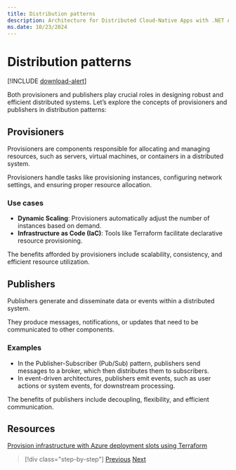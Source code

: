 ```yaml
---
title: Distribution patterns
description: Architecture for Distributed Cloud-Native Apps with .NET Aspire & Containers | Distribution patterns
ms.date: 10/23/2024
---
```


# Distribution patterns

[!INCLUDE [download-alert](../includes/download-alert.md)]

Both provisioners and publishers play crucial roles in designing robust and efficient distributed systems. Let’s explore the concepts of provisioners and publishers in distribution patterns:

## Provisioners

Provisioners are components responsible for allocating and managing resources, such as servers, virtual machines, or containers in a distributed system.

Provisioners handle tasks like provisioning instances, configuring network settings, and ensuring proper resource allocation.

### Use cases

- **Dynamic Scaling**: Provisioners automatically adjust the number of instances based on demand.
- **Infrastructure as Code (IaC)**: Tools like Terraform facilitate declarative resource provisioning.

The benefits afforded by provisioners include scalability, consistency, and efficient resource utilization.

## Publishers

Publishers generate and disseminate data or events within a distributed system.

They produce messages, notifications, or updates that need to be communicated to other components.

### Examples

- In the Publisher-Subscriber (Pub/Sub) pattern, publishers send messages to a broker, which then distributes them to subscribers.
- In event-driven architectures, publishers emit events, such as user actions or system events, for downstream processing.

The benefits of publishers include decoupling, flexibility, and efficient communication.

## Resources

[Provision infrastructure with Azure deployment slots using Terraform](/azure/developer/terraform/provision-infrastructure-using-azure-deployment-slots)

>[!div class="step-by-step"]
>[Previous](deployment-patterns.md)
>[Next](dotnet-aspire.md)
